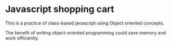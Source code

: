 # Javascript shopping cart

This is a practice of class-based javascript using Object oriented concepts.

The benefit of writing object-oriented programming could save memory and work efficiently. 
